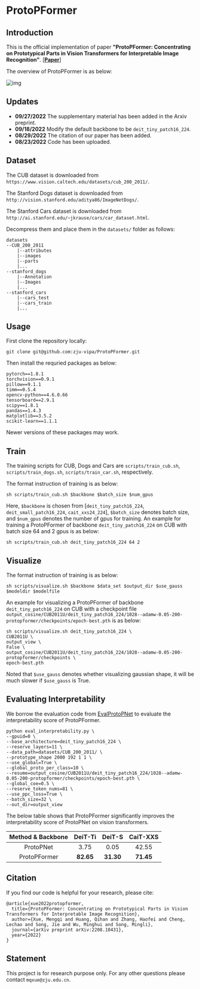 # ProtoPFormer

## Introduction

This is the official implementation of paper **"ProtoPFormer: Concentrating on Prototypical Parts in Vision Transformers for
Interpretable Image Recognition"**. [**[Paper](https://arxiv.org/abs/2208.10431)**]

The overview of ProtoPFormer is as below:

![img](./imgs/method.svg)

## Updates

* **09/27/2022** The supplementary material has been added in the Arxiv preprint.
* **09/18/2022** Modify the default backbone to be `deit_tiny_patch16_224`.
* **08/29/2022** The citation of our paper has been added.
* **08/23/2022** Code has been uploaded.

## Dataset
The CUB dataset is downloaded from `https://www.vision.caltech.edu/datasets/cub_200_2011/`.

The Stanford Dogs dataset is downloaded from `http://vision.stanford.edu/aditya86/ImageNetDogs/`.

The Stanford Cars dataset is downloaded from `http://ai.stanford.edu/~jkrause/cars/car_dataset.html`.

Decompress them and place them in the `datasets/` folder as follows:

```
datasets
--CUB_200_2011
    |--attributes
    |--images
    |--parts
    |...
--stanford_dogs
    |--Annotation
    |--Images
    |...
--stanford_cars
    |--cars_test
    |--cars_train
    |...
```

## Usage

First clone the repository locally:

```
git clone git@github.com:zju-vipa/ProtoPFormer.git
```

Then install the requried packages as below:

```
pytorch==1.8.1
torchvision==0.9.1
pillow==9.1.1
timm==0.5.4
opencv-python==4.6.0.66
tensorboard==2.9.1
scipy==1.8.1
pandas==1.4.3
matplotlib==3.5.2
scikit-learn==1.1.1
```

Newer versions of these packages may work.

## Train

The training scripts for CUB, Dogs and Cars are `scripts/train_cub.sh`, `scripts/train_dogs.sh`, `scripts/train_car.sh`, respectively.

The format instruction of training is as below:

```
sh scripts/train_cub.sh $backbone $batch_size $num_gpus
```

Here, `$backbone` is chosen from [`deit_tiny_patch16_224`, `deit_small_patch16_224`, `cait_xxs24_224`], `$batch_size` denotes batch size, and `$num_gpus` denotes the number of gpus for training. An example for training a ProtoPFormer of backbone `deit_tiny_patch16_224` on CUB with batch size 64 and 2 gpus is as below:

```
sh scripts/train_cub.sh deit_tiny_patch16_224 64 2
```

## Visualize

The format instruction of training is as below:

```
sh scripts/visualize.sh $backbone $data_set $output_dir $use_gauss $modeldir $modelfile
```

An example for visualizing a ProtoPFormer of backbone `deit_tiny_patch16_224` on CUB with a checkpoint file `output_cosine/CUB2011U/deit_tiny_patch16_224/1028--adamw-0.05-200-protopformer/checkpoints/epoch-best.pth` is as below:

```
sh scripts/visualize.sh deit_tiny_patch16_224 \
CUB2011U \
output_view \
False \
output_cosine/CUB2011U/deit_tiny_patch16_224/1028--adamw-0.05-200-protopformer/checkpoints \
epoch-best.pth
```

Noted that `$use_gauss` denotes whether visualizing gaussian shape, it will be much slower if `$use_gauss` is True.

## Evaluating Interpretability

We borrow the evaluation code from [EvalProtoPNet](https://github.com/hqhQAQ/EvalProtoPNet) to evaluate the interpretability score of ProtoPFormer.

```
python eval_interpretability.py \
--gpuid=0 \
--base_architecture=deit_tiny_patch16_224 \
--reserve_layers=11 \
--data_path=datasets/CUB_200_2011/ \
--prototype_shape 2000 192 1 1 \
--use_global=True \
--global_proto_per_class=10 \
--resume=output_cosine/CUB2011U/deit_tiny_patch16_224/1028--adamw-0.05-200-protopformer/checkpoints/epoch-best.pth \
--global_coe=0.5 \
--reserve_token_nums=81 \
--use_ppc_loss=True \
--batch_size=32 \
--out_dir=output_view
```

The below table shows that ProtoPFormer significantly improves the interpretability score of ProtoPNet on vision transformers.

| Method & Backbone | DeiT-Ti | DeiT-S | CaiT-XXS |
| :-----: | :-----: | :-----: | :-----: |
| ProtoPNet | 3.75 | 0.05 | 42.55 |
| ProtoPFormer | **82.65** | **31.30** | **71.45** |

## Citation
If you find our code is helpful for your research, please cite:

```
@article{xue2022protopformer,
  title={ProtoPFormer: Concentrating on Prototypical Parts in Vision Transformers for Interpretable Image Recognition},
  author={Xue, Mengqi and Huang, Qihan and Zhang, Haofei and Cheng, Lechao and Song, Jie and Wu, Minghui and Song, Mingli},
  journal={arXiv preprint arXiv:2208.10431},
  year={2022}
}
```


## Statement

This project is for research purpose only. For any other questions please contact `mqxue@zju.edu.cn`.

